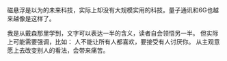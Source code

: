 磁悬浮是以为的未来科技，实际上却没有大规模实用的科技。量子通讯和6G也越来越像是这样了。

我是从戴森那里学到，文字可以表达一半的含义，读者自会领悟另一半。
但实际上可能需要强调，比如： 人不能让所有人都喜欢，要接受有人讨厌你。
从主观意愿上去改变别人的看法，会带来痛苦。